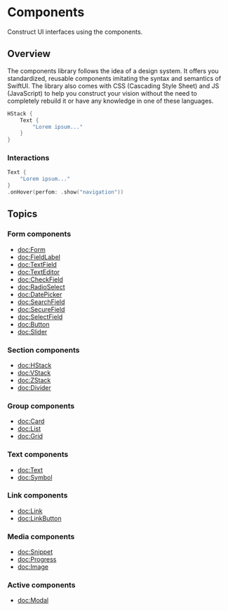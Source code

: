 # Components

Construct UI interfaces using the components.

## Overview

The components library follows the idea of a design system. It offers you standardized, reusable components imitating the syntax and semantics of SwiftUI. The library also comes with CSS (Cascading Style Sheet) and JS (JavaScript) to help you construct your vision without the need to completely rebuild it or have any knowledge in one of these languages.

```swift
HStack {
    Text {
        "Lorem ipsum..."
    }
}
```

### Interactions

```swift
Text {
    "Lorem ipsum..."
}
.onHover(perfom: .show("navigation"))
```


## Topics

### Form components

- <doc:Form>
- <doc:FieldLabel>
- <doc:TextField>
- <doc:TextEditor>
- <doc:CheckField>
- <doc:RadioSelect>
- <doc:DatePicker>
- <doc:SearchField>
- <doc:SecureField>
- <doc:SelectField>
- <doc:Button>
- <doc:Slider>

### Section components

- <doc:HStack>
- <doc:VStack>
- <doc:ZStack>
- <doc:Divider>

### Group components

- <doc:Card>
- <doc:List>
- <doc:Grid>

### Text components

- <doc:Text>
- <doc:Symbol>

### Link components

- <doc:Link>
- <doc:LinkButton>

### Media components

- <doc:Snippet>
- <doc:Progress>
- <doc:Image>

### Active components

- <doc:Modal>
